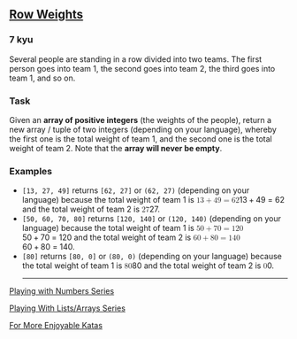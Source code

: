 <h2><a href=https://www.codewars.com/kata/5abd66a5ccfd1130b30000a9/train/javascript target="_blank">Row Weights</a></h2><h3>7 kyu</h3><p>Several people are standing in a row divided into two teams. The first person goes into team 1, the second goes into team 2, the third goes into team 1, and so on.</p><h3 id="task">Task</h3><p>Given an <strong>array of positive integers</strong> (the weights of the people), return a new array / tuple of two integers (depending on your language), whereby the first one is the total weight of team 1, and the second one is the total weight of team 2. Note that the <strong>array will never be empty</strong>.</p><h3 id="examples">Examples</h3><ul><li><code>[13, 27, 49]</code> returns <code>[62, 27]</code> or <code>(62, 27)</code> (depending on your language) because the total weight of team 1 is <span class="katex"><span class="katex-mathml"><math xmlns="http://www.w3.org/1998/Math/MathML"><mrow><mn>13</mn><mo>+</mo><mn>49</mn><mo>=</mo><mn>62</mn></mrow> 13 + 49 = 62 </math></span><span aria-hidden="true" class="katex-html"><span class="base"><span style="height:0.7278em;vertical-align:-0.0833em;" class="strut"></span><span class="mord">13</span><span style="margin-right:0.2222em;" class="mspace"></span><span class="mbin">+</span><span style="margin-right:0.2222em;" class="mspace"></span></span><span class="base"><span style="height:0.6444em;" class="strut"></span><span class="mord">49</span><span style="margin-right:0.2778em;" class="mspace"></span><span class="mrel">=</span><span style="margin-right:0.2778em;" class="mspace"></span></span><span class="base"><span style="height:0.6444em;" class="strut"></span><span class="mord">62</span></span></span></span> and the total weight of team 2 is <span class="katex"><span class="katex-mathml"><math xmlns="http://www.w3.org/1998/Math/MathML"><mrow><mn>27</mn></mrow> 27 </math></span><span aria-hidden="true" class="katex-html"><span class="base"><span style="height:0.6444em;" class="strut"></span><span class="mord">27</span></span></span></span>.</li><li><code>[50, 60, 70, 80]</code> returns <code>[120, 140]</code> or <code>(120, 140)</code>  (depending on your language) because the total weight of team 1 is <span class="katex"><span class="katex-mathml"><math xmlns="http://www.w3.org/1998/Math/MathML"><mrow><mn>50</mn><mo>+</mo><mn>70</mn><mo>=</mo><mn>120</mn></mrow> 50 + 70 = 120 </math></span><span aria-hidden="true" class="katex-html"><span class="base"><span style="height:0.7278em;vertical-align:-0.0833em;" class="strut"></span><span class="mord">50</span><span style="margin-right:0.2222em;" class="mspace"></span><span class="mbin">+</span><span style="margin-right:0.2222em;" class="mspace"></span></span><span class="base"><span style="height:0.6444em;" class="strut"></span><span class="mord">70</span><span style="margin-right:0.2778em;" class="mspace"></span><span class="mrel">=</span><span style="margin-right:0.2778em;" class="mspace"></span></span><span class="base"><span style="height:0.6444em;" class="strut"></span><span class="mord">120</span></span></span></span> and the total weight of team 2 is <span class="katex"><span class="katex-mathml"><math xmlns="http://www.w3.org/1998/Math/MathML"><mrow><mn>60</mn><mo>+</mo><mn>80</mn><mo>=</mo><mn>140</mn></mrow> 60 + 80 = 140 </math></span><span aria-hidden="true" class="katex-html"><span class="base"><span style="height:0.7278em;vertical-align:-0.0833em;" class="strut"></span><span class="mord">60</span><span style="margin-right:0.2222em;" class="mspace"></span><span class="mbin">+</span><span style="margin-right:0.2222em;" class="mspace"></span></span><span class="base"><span style="height:0.6444em;" class="strut"></span><span class="mord">80</span><span style="margin-right:0.2778em;" class="mspace"></span><span class="mrel">=</span><span style="margin-right:0.2778em;" class="mspace"></span></span><span class="base"><span style="height:0.6444em;" class="strut"></span><span class="mord">140</span></span></span></span>.</li><li><code>[80]</code> returns <code>[80, 0]</code> or <code>(80, 0)</code>  (depending on your language) because the total weight of team 1 is <span class="katex"><span class="katex-mathml"><math xmlns="http://www.w3.org/1998/Math/MathML"><mrow><mn>80</mn></mrow> 80 </math></span><span aria-hidden="true" class="katex-html"><span class="base"><span style="height:0.6444em;" class="strut"></span><span class="mord">80</span></span></span></span> and the total weight of team 2 is <span class="katex"><span class="katex-mathml"><math xmlns="http://www.w3.org/1998/Math/MathML"><mrow><mn>0</mn></mrow> 0 </math></span><span aria-hidden="true" class="katex-html"><span class="base"><span style="height:0.6444em;" class="strut"></span><span class="mord">0</span></span></span></span>.<hr></li></ul><p><a href="https://www.codewars.com/collections/playing-with-numbers" data-turbolinks="false" target="_blank">Playing with Numbers Series</a></p><p><a href="https://www.codewars.com/collections/playing-with-lists-slash-arrays" data-turbolinks="false" target="_blank">Playing With Lists/Arrays Series</a></p><p><a href="http://www.codewars.com/users/MrZizoScream/authored" data-turbolinks="false" target="_blank">For More Enjoyable Katas</a></p>